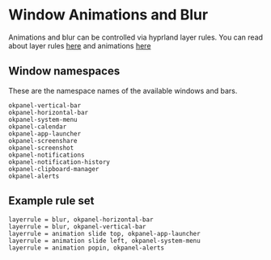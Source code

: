 # Window Animations and Blur

Animations and blur can be controlled via hyprland layer rules.
You can read about layer rules [here](https://wiki.hyprland.org/Configuring/Window-Rules/#layer-rules) and 
animations [here](https://wiki.hyprland.org/Configuring/Animations/#general)

## Window namespaces

These are the namespace names of the available windows and bars.

```
okpanel-vertical-bar
okpanel-horizontal-bar
okpanel-system-menu
okpanel-calendar
okpanel-app-launcher
okpanel-screenshare
okpanel-screenshot
okpanel-notifications
okpanel-notification-history
okpanel-clipboard-manager
okpanel-alerts
```

## Example rule set

```
layerrule = blur, okpanel-horizontal-bar
layerrule = blur, okpanel-vertical-bar
layerrule = animation slide top, okpanel-app-launcher
layerrule = animation slide left, okpanel-system-menu
layerrule = animation popin, okpanel-alerts
```
